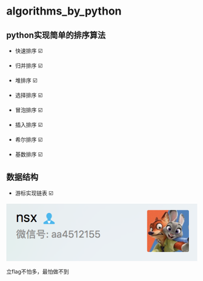 # algorithms_by_python

## python实现简单的排序算法

- 快速排序 ☑️

- 归并排序 ☑️

- 堆排序 ☑️

- 选择排序 ☑️

- 冒泡排序 ☑️

- 插入排序 ☑️

- 希尔排序 ☑️

- 基数排序 ☑️


## 数据结构

- 游标实现链表 ☑️


![image](https://github.com/qweasdzxcpkh/algorithms_by_python/raw/master/images/me-wechat.png)

立flag不怕多，最怕做不到
